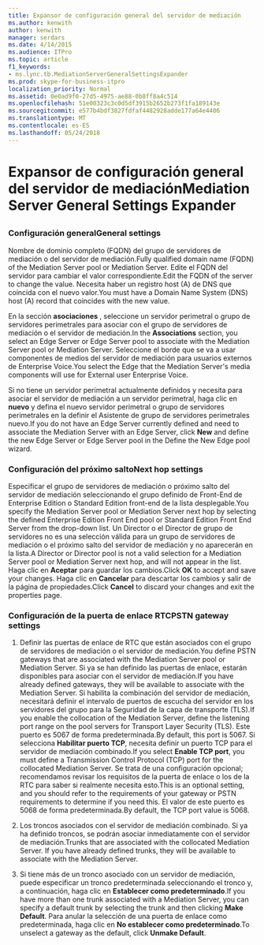 ```yaml
---
title: Expansor de configuración general del servidor de mediación
ms.author: kenwith
author: kenwith
manager: serdars
ms.date: 4/14/2015
ms.audience: ITPro
ms.topic: article
f1_keywords:
- ms.lync.tb.MediationServerGeneralSettingsExpander
ms.prod: skype-for-business-itpro
localization_priority: Normal
ms.assetid: 0e0ad9f0-27d5-4975-ae88-0b8ff8a4c514
ms.openlocfilehash: 51e00323c3c0d5df3915b2652b273f1fa189143e
ms.sourcegitcommit: e577b4bdf3827fdfaf4482928adde177a64e4406
ms.translationtype: MT
ms.contentlocale: es-ES
ms.lasthandoff: 05/24/2018
---
```

# <a name="mediation-server-general-settings-expander"></a><span data-ttu-id="a90af-102">Expansor de configuración general del servidor de mediación</span><span class="sxs-lookup"><span data-stu-id="a90af-102">Mediation Server General Settings Expander</span></span>
 
## 

### <a name="general-settings"></a><span data-ttu-id="a90af-103">Configuración general</span><span class="sxs-lookup"><span data-stu-id="a90af-103">General settings</span></span>

<span data-ttu-id="a90af-104">Nombre de dominio completo (FQDN) del grupo de servidores de mediación o del servidor de mediación.</span><span class="sxs-lookup"><span data-stu-id="a90af-104">Fully qualified domain name (FQDN) of the Mediation Server pool or Mediation Server.</span></span> <span data-ttu-id="a90af-105">Edite el FQDN del servidor para cambiar el valor correspondiente.</span><span class="sxs-lookup"><span data-stu-id="a90af-105">Edit the FQDN of the server to change the value.</span></span> <span data-ttu-id="a90af-106">Necesita haber un registro host (A) de DNS que coincida con el nuevo valor.</span><span class="sxs-lookup"><span data-stu-id="a90af-106">You must have a Domain Name System (DNS) host (A) record that coincides with the new value.</span></span>
  
<span data-ttu-id="a90af-107">En la sección **asociaciones** , seleccione un servidor perimetral o grupo de servidores perimetrales para asociar con el grupo de servidores de mediación o el servidor de mediación.</span><span class="sxs-lookup"><span data-stu-id="a90af-107">In the **Associations** section, you select an Edge Server or Edge Server pool to associate with the Mediation Server pool or Mediation Server.</span></span> <span data-ttu-id="a90af-108">Seleccione el borde que se va a usar componentes de medios del servidor de mediación para usuarios externos de Enterprise Voice.</span><span class="sxs-lookup"><span data-stu-id="a90af-108">You select the Edge that the Mediation Server's media components will use for External user Enterprise Voice.</span></span>
  
<span data-ttu-id="a90af-109">Si no tiene un servidor perimetral actualmente definidos y necesita para asociar el servidor de mediación a un servidor perimetral, haga clic en **nuevo** y defina el nuevo servidor perimetral o grupo de servidores perimetrales en la definir el Asistente de grupo de servidores perimetrales nuevo.</span><span class="sxs-lookup"><span data-stu-id="a90af-109">If you do not have an Edge Server currently defined and need to associate the Mediation Server with an Edge Server, click **New** and define the new Edge Server or Edge Server pool in the Define the New Edge pool wizard.</span></span>
  
### <a name="next-hop-settings"></a><span data-ttu-id="a90af-110">Configuración del próximo salto</span><span class="sxs-lookup"><span data-stu-id="a90af-110">Next hop settings</span></span>

<span data-ttu-id="a90af-111">Especificar el grupo de servidores de mediación o próximo salto del servidor de mediación seleccionando el grupo definido de Front-End de Enterprise Edition o Standard Edition front-end de la lista desplegable.</span><span class="sxs-lookup"><span data-stu-id="a90af-111">You specify the Mediation Server pool or Mediation Server next hop by selecting the defined Enterprise Edition Front End pool or Standard Edition Front End Server from the drop-down list.</span></span> <span data-ttu-id="a90af-112">Un Director o el Director de grupo de servidores no es una selección válida para un grupo de servidores de mediación o el próximo salto del servidor de mediación y no aparecerán en la lista.</span><span class="sxs-lookup"><span data-stu-id="a90af-112">A Director or Director pool is not a valid selection for a Mediation Server pool or Mediation Server next hop, and will not appear in the list.</span></span> <span data-ttu-id="a90af-113">Haga clic en **Aceptar** para guardar los cambios.</span><span class="sxs-lookup"><span data-stu-id="a90af-113">Click **OK** to accept and save your changes.</span></span> <span data-ttu-id="a90af-114">Haga clic en **Cancelar** para descartar los cambios y salir de la página de propiedades.</span><span class="sxs-lookup"><span data-stu-id="a90af-114">Click **Cancel** to discard your changes and exit the properties page.</span></span>
  
### <a name="pstn-gateway-settings"></a><span data-ttu-id="a90af-115">Configuración de la puerta de enlace RTC</span><span class="sxs-lookup"><span data-stu-id="a90af-115">PSTN gateway settings</span></span>

1. <span data-ttu-id="a90af-116">Definir las puertas de enlace de RTC que están asociados con el grupo de servidores de mediación o el servidor de mediación.</span><span class="sxs-lookup"><span data-stu-id="a90af-116">You define PSTN gateways that are associated with the Mediation Server pool or Mediation Server.</span></span> <span data-ttu-id="a90af-117">Si ya se han definido las puertas de enlace, estarán disponibles para asociar con el servidor de mediación.</span><span class="sxs-lookup"><span data-stu-id="a90af-117">If you have already defined gateways, they will be available to associate with the Mediation Server.</span></span> <span data-ttu-id="a90af-118">Si habilita la combinación del servidor de mediación, necesitará definir el intervalo de puertos de escucha del servidor en los servidores del grupo para la Seguridad de la capa de transporte (TLS).</span><span class="sxs-lookup"><span data-stu-id="a90af-118">If you enable the collocation of the Mediation Server, define the listening port range on the pool servers for Transport Layer Security (TLS).</span></span> <span data-ttu-id="a90af-119">Este puerto es 5067 de forma predeterminada.</span><span class="sxs-lookup"><span data-stu-id="a90af-119">By default, this port is 5067.</span></span> <span data-ttu-id="a90af-120">Si selecciona **Habilitar puerto TCP**, necesita definir un puerto TCP para el servidor de mediación combinado.</span><span class="sxs-lookup"><span data-stu-id="a90af-120">If you select **Enable TCP port**, you must define a Transmission Control Protocol (TCP) port for the collocated Mediation Server.</span></span> <span data-ttu-id="a90af-121">Se trata de una configuración opcional; recomendamos revisar los requisitos de la puerta de enlace o los de la RTC para saber si realmente necesita esto.</span><span class="sxs-lookup"><span data-stu-id="a90af-121">This is an optional setting, and you should refer to the requirements of your gateway or PSTN requirements to determine if you need this.</span></span> <span data-ttu-id="a90af-122">El valor de este puerto es 5068 de forma predeterminada.</span><span class="sxs-lookup"><span data-stu-id="a90af-122">By default, the TCP port value is 5068.</span></span>
    
2. <span data-ttu-id="a90af-p105">Los troncos asociados con el servidor de mediación combinado. Si ya ha definido troncos, se podrán asociar inmediatamente con el servidor de mediación.</span><span class="sxs-lookup"><span data-stu-id="a90af-p105">Trunks that are associated with the collocated Mediation Server. If you have already defined trunks, they will be available to associate with the Mediation Server.</span></span> 
    
3. <span data-ttu-id="a90af-125">Si tiene más de un tronco asociado con un servidor de mediación, puede especificar un tronco predeterminada seleccionando el tronco y, a continuación, haga clic en **Establecer como predeterminado**.</span><span class="sxs-lookup"><span data-stu-id="a90af-125">If you have more than one trunk associated with a Mediation Server, you can specify a default trunk by selecting the trunk and then clicking **Make Default**.</span></span> <span data-ttu-id="a90af-126">Para anular la selección de una puerta de enlace como predeterminada, haga clic en **No establecer como predeterminado**.</span><span class="sxs-lookup"><span data-stu-id="a90af-126">To unselect a gateway as the default, click **Unmake Default**.</span></span> 
    

